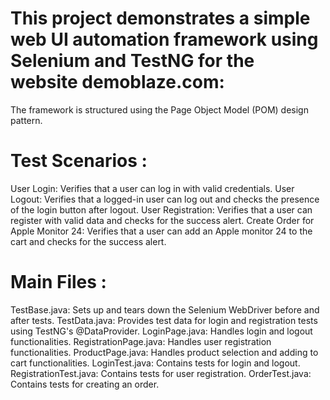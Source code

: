 # This project demonstrates a simple web UI automation framework using Selenium and TestNG for the website demoblaze.com: 

The framework is structured using the Page Object Model (POM) design pattern.

# Test Scenarios :
User Login:
Verifies that a user can log in with valid credentials.
User Logout:
Verifies that a logged-in user can log out and checks the presence of the login button after logout.
User Registration:
Verifies that a user can register with valid data and checks for the success alert.
Create Order for Apple Monitor 24:
Verifies that a user can add an Apple monitor 24 to the cart and checks for the success alert.

# Main Files :
TestBase.java: Sets up and tears down the Selenium WebDriver before and after tests.
TestData.java: Provides test data for login and registration tests using TestNG's @DataProvider.
LoginPage.java: Handles login and logout functionalities.
RegistrationPage.java: Handles user registration functionalities.
ProductPage.java: Handles product selection and adding to cart functionalities.
LoginTest.java: Contains tests for login and logout.
RegistrationTest.java: Contains tests for user registration.
OrderTest.java: Contains tests for creating an order.
